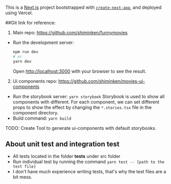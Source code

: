 This is a [Next.js](https://nextjs.org/) project bootstrapped with [`create-next-app`](https://github.com/vercel/next.js/tree/canary/packages/create-next-app), and deployed using Vercel.

##Git link for reference:

1. Main repo: https://github.com/shiminken/funnymovies

- Run the development server:
  ```bash
  npm run dev
  # or
  yarn dev
  ```
  Open [http://localhost:3000](http://localhost:3000) with your browser to see the result.

2. Ui components repo: https://github.com/shiminken/movies-ui-components

- Run the storybook server:
  `yarn storybook`
  Storybook is used to show all components with different. For each component, we can set different props to show the effect by changing the `*.stories.tsx` file in the component directory.
- Build command:
  `yarn build`

TODO: Create Tool to generate ui-components with default storybooks.

## About unit test and integration test

- All tests located in the folder **tests** under src folder
- Run individual test by running the command
  `yarn test -- [path to the test file]`
- I don't have much experience writing tests, that's why the test files are a bit mess.
